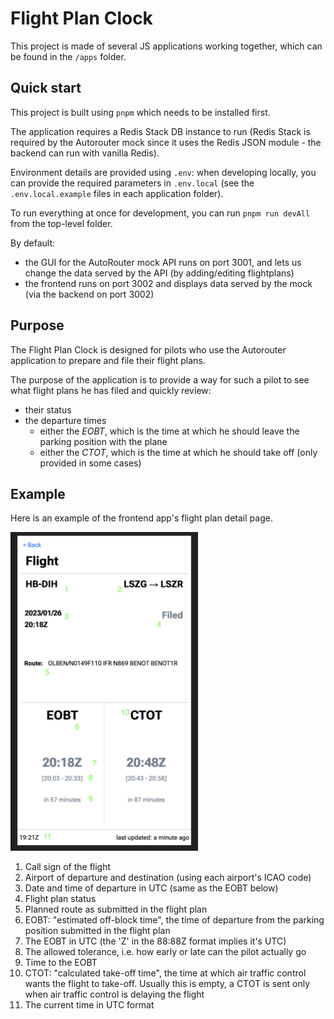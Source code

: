 # Flight Plan Clock

This project is made of several JS applications working together,
 which can be found in the `/apps` folder.

## Quick start

This project is built using `pnpm` which needs to be installed first.

The application requires a Redis Stack DB instance to run (Redis Stack is required by the Autorouter mock since it uses
the Redis JSON module - the backend can run with vanilla Redis).

Environment details are provided using `.env`: when developing locally, you can provide the required parameters
in `.env.local` (see the `.env.local.example` files in each application folder).

To run everything at once for development, you can run `pnpm run devAll` from the top-level folder.

By default:
- the GUI for the AutoRouter mock API runs on port 3001, and lets us change the data served by the API (by 
adding/editing flightplans)
- the frontend runs on port 3002 and displays data served by the mock (via the backend on port 3002)

## Purpose

The Flight Plan Clock is designed for pilots who use the 
Autorouter application to prepare and file their flight plans.

The purpose of the application is to provide a way for such a 
pilot to see what flight plans he has filed and quickly review:
- their status
- the departure times
  - either the *EOBT*, which is the time
at which he should leave the parking position with the plane
  - either the *CTOT*, which is the time at which he should 
take off (only provided in some cases)

## Example

Here is an example of the frontend app's flight plan detail page.

<img src="screenshot.png" width="300" alt="Frontend screenshot"/>

1. Call sign of the flight
2. Airport of departure and destination 
(using each airport's ICAO code)
3. Date and time of departure in UTC (same as the EOBT below)
4. Flight plan status
5. Planned route as submitted in the flight plan
6. EOBT: "estimated off-block time", the time of departure from
the parking position submitted in the flight plan
7. The EOBT in UTC (the 'Z' in the 88:88Z format implies it's UTC)
8. The allowed tolerance, i.e. how early or late can the pilot
actually go
9. Time to the EOBT
10. CTOT: "calculated take-off time", the time at which air traffic
control wants the flight to take-off. Usually this is empty,
a CTOT is sent only when air traffic control is delaying the
flight
11. The current time in UTC format